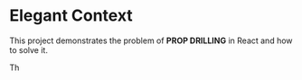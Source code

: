 # Elegant Context

This project demonstrates the problem of <b>PROP DRILLING</b> in React and how to solve it.

Th